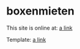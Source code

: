 boxenmieten
===========

This site is online at:
[a link](http://www.boxenmieten.ch)

Template: [a link](http://themeforest.net/item/webpaint-2-in-1-responsive-wordpress-theme/4874410)

